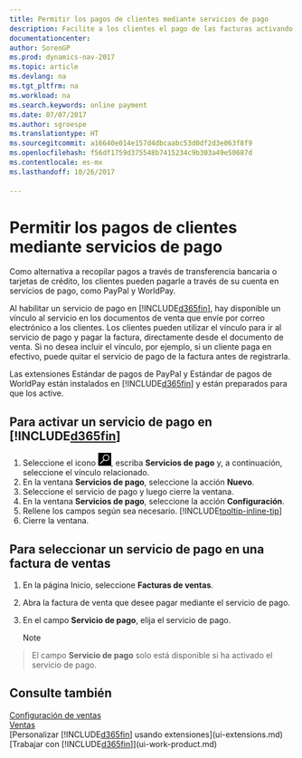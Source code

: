 ```yaml
---
title: Permitir los pagos de clientes mediante servicios de pago
description: Facilite a los clientes el pago de las facturas activando los servicios de pago.
documentationcenter: 
author: SorenGP
ms.prod: dynamics-nav-2017
ms.topic: article
ms.devlang: na
ms.tgt_pltfrm: na
ms.workload: na
ms.search.keywords: online payment
ms.date: 07/07/2017
ms.author: sgroespe
ms.translationtype: HT
ms.sourcegitcommit: a16640e014e157d4dbcaabc53d0df2d3e063f8f9
ms.openlocfilehash: f56df1759d375548b7415234c9b303a49e50687d
ms.contentlocale: es-mx
ms.lasthandoff: 10/26/2017

---
```

# <a name="how-to-enable-customer-payments-through-payment-services"></a>Permitir los pagos de clientes mediante servicios de pago
Como alternativa a recopilar pagos a través de transferencia bancaria o tarjetas de crédito, los clientes pueden pagarle a través de su cuenta en servicios de pago, como PayPal y WorldPay.  

Al habilitar un servicio de pago en [!INCLUDE[d365fin](includes/d365fin_md.md)], hay disponible un vínculo al servicio en los documentos de venta que envíe por correo electrónico a los clientes. Los clientes pueden utilizar el vínculo para ir al servicio de pago y pagar la factura, directamente desde el documento de venta. Si no desea incluir el vínculo, por ejemplo, si un cliente paga en efectivo, puede quitar el servicio de pago de la factura antes de registrarla.  

Las extensiones Estándar de pagos de PayPal y Estándar de pagos de WorldPay están instalados en [!INCLUDE[d365fin](includes/d365fin_md.md)] y están preparados para que los active.  

## <a name="to-enable-a-payment-service-in-included365finincludesd365finmdmd"></a>Para activar un servicio de pago en [!INCLUDE[d365fin](includes/d365fin_md.md)]
1. Seleccione el icono ![Buscar página o informe](media/ui-search/search_small.png "icono Buscar página o informe"), escriba **Servicios de pago** y, a continuación, seleccione el vínculo relacionado.  
2. En la ventana **Servicios de pago**, seleccione la acción **Nuevo**.  
3. Seleccione el servicio de pago y luego cierre la ventana.  
4. En la ventana **Servicios de pago**, seleccione la acción **Configuración**.  
5. Rellene los campos según sea necesario. [!INCLUDE[tooltip-inline-tip](includes/tooltip-inline-tip_md.md)]  
6. Cierre la ventana.  

## <a name="to-select-a-payment-service-on-a-sales-invoice"></a>Para seleccionar un servicio de pago en una factura de ventas
1. En la página Inicio, seleccione **Facturas de ventas**.  
2. Abra la factura de venta que desee pagar mediante el servicio de pago.  
3. En el campo **Servicio de pago**, elija el servicio de pago.  

    > [!NOTE]  
>   El campo **Servicio de pago** solo está disponible si ha activado el servicio de pago.  

## <a name="see-also"></a>Consulte también  
[Configuración de ventas](sales-setup-sales.md)  
[Ventas](sales-manage-sales.md)  
[Personalizar [!INCLUDE[d365fin](includes/d365fin_md.md)] usando extensiones](ui-extensions.md)  
[Trabajar con [!INCLUDE[d365fin](includes/d365fin_md.md)]](ui-work-product.md)  

